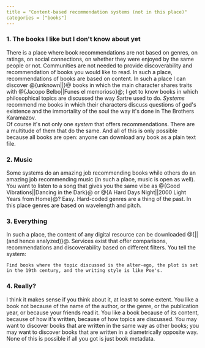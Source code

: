```yaml
---
title = "Content-based recommendation systems (not in this place)"
categories = ["books"]
---
```


### 1. The books I like but I don't know about yet

There is a place where book recommendations are not based on
genres, on ratings, on social connections, on whether they were enjoyed
by the same people or not. Communities are not needed to provide
discoverability and recommendation of books you would like to read.
In such a place, recommendations of books are based on content. 
In such a place I can discover @{unknown||}@ books in which the 
main character shares traits with @{Jacopo Belbo||Funes el memorioso}@; I get to know books in which philosophical topics are discussed the way Sartre used to do. *Systems* recommend me books in which their characters discuss questions of god's existence and the immortality of the soul the way it's done in The Brothers Karamazov.  
Of course it's not only one *system* that offers recommendations. 
There are a multitude of them that do the same. And all of 
this is only possible because all books are open: anyone can download 
any book as a plain text file.

### 2. Music

Some systems do an amazing job recommending books while others do an 
amazing job recommending music (in such a place, music is open 
as well). You want to listen to a song that gives you the same vibe 
as @{Good Vibrations||Dancing in the Dark}@ or @{A Hard Days Night||2000 Light Years from Home}@? Easy. Hard-coded genres are a thing of the past. In this place genres are based on wavelength and pitch.

### 3. Everything

In such a place, the content of any digital resource can be downloaded 
@{||(and hence analyzed)}@. Services exist that offer comparisons, 
recommendations and discoverability based on different filters. You tell
the system:

```text
Find books where the topic discussed is the alter-ego, the plot is set in the 19th century, and the writing style is like Poe's.
```

### 4. Really?

I think it makes sense if you think about it, at least to some extent. 
You like a book not because of the name of the author, or the genre, or 
the publication year, or because your friends read it. 
You like a book because of its content, 
because of how it's written, because of how topics are discussed.
You may want to discover books that are written in the same way as other
books; you may want to discover books that are written in a diametrically opposite way. None of this is possible if all you got is just book metadata.
